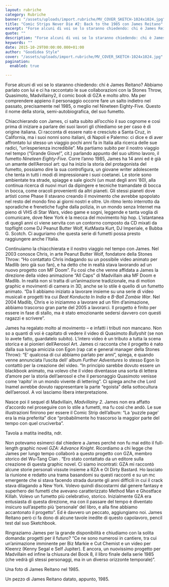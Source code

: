 ```yaml
---
layout: rubriche
category: Rubriche
banner: "/assets/uploads/import.rubriche/MV_COVER_SKETCH-1024x1024.jpg"
title: "Comic Strips Never Die #2: Back to the 1985 con James Reitano"
excerpt: "Forse alcuni di voi se lo staranno chiedendo: chi è James Reitano? Abbiamo parlato con lui e ci ha raccontato le sue collaborazioni con la Stones Throw, Quasimoto, Madvillainy2, il comic book di GZA e molto altro. Ma per comprendere appieno il personaggio occorre fare un salto indietro nel passato, precisamente nel 1985,  o meglio nel Nineteen [&hellip"
quote: ""
description: "Forse alcuni di voi se lo staranno chiedendo: chi è James Reitano? Abbiamo parlato con lui e ci ha raccontato le sue collaborazioni con la Stones Throw, Quasimoto, Madvillainy2, il comic book di GZA e molto altro. Ma per comprendere appieno il personaggio occorre fare un salto indietro nel passato, precisamente nel 1985,  o meglio nel Nineteen [&hellip"
keywords: ""
date: 2015-10-29T00:00:00.000+01:00
author: "Goodidea Style"
cover: "/assets/uploads/import.rubriche/MV_COVER_SKETCH-1024x1024.jpg"
pagination:
  enabled: true

---
```


Forse alcuni di voi se lo staranno chiedendo: chi è James Reitano? Abbiamo parlato con lui e ci ha raccontato le sue collaborazioni con la Stones Throw, Quasimoto, Madvillainy2, il comic book di GZA e molto altro. Ma per comprendere appieno il personaggio occorre fare un salto indietro nel passato, precisamente nel 1985, o meglio nel Nineteen Eighty-Five. Questo il nome della storia, semi-autobiografica, del suo fumetto.

[](https://hotmc.com/wp-content/uploads/2015/10/1985%5FCOVER%5FLAYOUT6.jpg)

Chiacchierando con James, ci salta subito all’occhio il suo cognome e così prima di iniziare a parlare dei suoi lavori gli chiediamo se per caso è di origine italiana. Ci racconta di essere nato e cresciuto a Santa Cruz, in California, ma i suoi nonni sono italiani, di Napoli e Palermo: ci dice e di aver affrontato lui stesso un viaggio pochi anni fa in Italia alla ricerca delle sue radici, “un’esperienza incredibile”. Ma partiamo subito per il nostro viaggio nel tempo (“Grande Giove!”, cit.) parlando appunto del suo ultimo lavoro, il fumetto _Nineteen Eighty-Five_. Corre l’anno 1985, James ha 14 anni ed è già un amante dell’Aerosol art: qui ha inizio la storia del protagonista del fumetto, possiamo dire la sua controfigura, un giovane writer adolescente che tenta in tutti i modi di impressionare i suoi coetanei. Le storie sono ambientate tra strade, spiagge e sale giochi (un must degli anni ’80), alla continua ricerca di nuovi muri da dipingere e tecniche tramandate di bocca in bocca, come oracoli provenienti da altri pianeti. Gli stessi pianeti dove artisti come Phase II stavano creando il movimento che avrebbe spopolato nel resto del mondo fino ai giorni nostri e oltre. Un ritmo lento interrotto da sporadiche e frenetiche fughe dalla polizia, in un mondo senza Internet ma pieno di VHS di Star Wars, video game e sogni, leggende e tanta voglia di comunicare, dove New York è la mecca del movimento hip hop. L’istantanea di quegli anni ci viene servita con un contorno composto da CD mixati da topflight come DJ Peanut Butter Wolf, KutMasta Kurt, DJ Imperiale, e Bubba G. Scotch. Ci auguriamo che questa serie di fumetti possa presto raggiungere anche l’Italia.

[](https://hotmc.com/wp-content/uploads/2015/10/1985%5FVOL7%5FPAGE16.jpg)

Continuiamo la chiacchierata e il nostro viaggio nel tempo con James. Nel 2003 conosce Chris, in arte Peanut Butter Wolf, fondatore della Stones Throw: “Ho contattato Chris indagando su un possibile video animato per Madlib (ero già suo fan), e ha detto che in realtà stava lavorando ad un nuovo progetto con MF Doom”. Fu così che che venne affidata a James la direzione della video animazione “All Caps” di Madvillain aka MF Doom e Madlib. In realtà non si tratta di un’animazione tradizionale, ma di motion graphic e movimenti di camera in 3D, anche se lo stile è quello di un fumetto animato. “Da lì abbiamo iniziato a lavorare insieme su una serie di video musicali e progetti tra cui _Beat Konducta In India_ e _B-Ball Zombie War_. Nel 2004 Madlib, Chris e io iniziammo a lavorare ad un film d’animazione, abbiamo trascorso gran parte del 2005 a lavorarci. Il progetto è finito per essere in fase di stallo, ma è stato emozionante sedersi davvero con questi ragazzi e scrivere”.

James ha regalato molto al movimento – e infatti i tributi non mancano. Non so a quanti di voi è capitato di vedere il video di Quasimoto _Bullyshit_ (se non lo avete fatto, guardatelo subito). L’intero video è un tributo a tutta la scena storica e ai pionieri dell’Aerosol Art. James ci racconta che il progetto è nato dalla sua lunga amicizia con Egon (rap cat e general manager della Stones Throw): “E’ qualcosa di cui abbiamo parlato per anni”, spiega, e quando venne annunciata l’uscita dell’ album _Further Adventures_ lo stesso Egon lo contattò per la creazione del video. “In principio sarebbe dovuto essere un blackbook animato, ma volevo che il video diventasse una sorta di lettera d’amore per la storia dell’aerosol e che il personaggio Quasimoto venisse come ‘rapito’ in un mondo vivente di lettering”. Ci spiega anche che Lord Inamel avrebbe dovuto rappresentare la parte “egoista” della sottocultura dell’aerosol. A voi lasciamo libera interpretazione.

[](https://hotmc.com/wp-content/uploads/2015/10/MV%5FPUZZLE%5FPAGE2.jpg)

Nasce poi il sequel di Madvillain, _Madvillainy 2_. James non era affatto d’accordo nel proseguire con lo stile a fumetti, ma fu così che andò. Le sue illustrazioni finirono per essere il Comic Strip dell’album: “La ‘puzzle page’ era la mia preferita” dice “probabilmente ho trascorso la maggior parte del tempo con quel cruciverba”.

[](https://hotmc.com/wp-content/uploads/2015/10/MV%5FCOVER%5FSKETCH.jpg)

Tavola a matita inedita, ndr.

Non potevamo esimerci dal chiedere a James perché non fu mai edito il full-length graphic novel _GZA:_ _Advance Knight_. Ricordiamo a chi legge che James per lungo tempo collaborò a questo progetto con GZA, membro storico del Wu-Tang Clan . “Ero stato contattato da un editore sulla creazione di questa graphic novel. Ci siamo incontrati: GZA mi raccontò alcune storie personali vissute insieme a RZA e Ol Dirty Bastard. Ho lasciato la riunione e redatto una trama basandomi su questi racconti e su un mc emergente che si stava facendo strada durante gli anni difficili in cui il crack stava dilagando a New York. Volevo quindi discostarmi dal genere fantasy e superhero dei fumetti che avevano caratterizzato Method Man e Ghostface Killah. Volevo un fumetto più celebrativo, storico. Inizialmente GZA era entusiasta di questa direzione, ma con il passare del tempo è diventato insicuro sull’aspetto più ‘personale’ del libro, e alla fine abbiamo accantonato il progetto”. Ed è davvero un peccato, aggiungiamo noi. James Reitano però ci fa dono di alcune tavole inedite di questo capolavoro, pencil test dal suo Sketchbook.

[](https://hotmc.com/wp-content/uploads/2015/10/GZA%5FPAGE33.jpg)

[](https://hotmc.com/wp-content/uploads/2015/10/GZA%5FPAGE49.jpg)

Ringraziamo James per la grande disponibilità e chiudiamo con la solita domanda: progetti per il futuro? “Ce ne sono numerosi in cantiere, tra cui un’animazione imminente per Biz Markie e Cut Chemist e un video per Kleenrz (Kenny Segal e Self Jupiter). E ancora, un nuovissimo progetto per Madvillain ed infine la chiusura del Book 8, il libro finale della serie 1985 (che vedrà gli stessi personaggi, ma in un diverso orizzonte temporale)”.

[](https://hotmc.com/wp-content/uploads/2015/10/JAMES%5F1985.jpg)

Una foto di James Reitano nel 1985.

[](https://hotmc.com/wp-content/uploads/2015/10/JAMES%5FGRAFFITI%5F1985.jpg)

Un pezzo di James Reitano datato, appunto, 1985.
